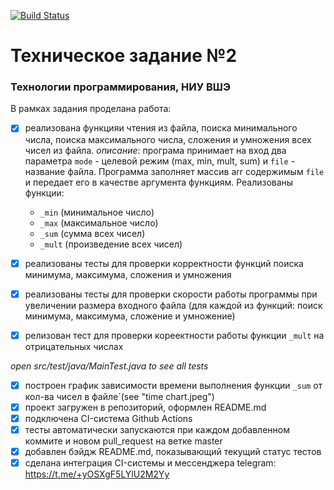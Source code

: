 [![Build Status](https://github.com/vasslin/Programming-Technologies-Part-2/actions/workflows/main.yml/badge.svg)](https://github.com/vasslin/Programming-Technologies-Part-2/actions/workflows/main.yml)


# Техническое задание №2
### Технологии программирования, НИУ ВШЭ


В рамках задания проделана работа:
- [x] реализована функцияи чтения из файла, поиска минимального числа, поиска максимального числа, сложения и умножения всех чисел из файла.
  *описание*: програма принимает на вход два параметра ```mode``` - целевой режим (max, min, mult, sum) и ```file``` - название файла.
  Программа заполняет массив arr содержимым ```file``` и передает его в качестве аргумента функциям.
  Реализованы функции:
  - ```_min``` (минимальное число)
  - ```_max``` (максимальное число)
  - ```_sum``` (сумма всех чисел)
  - ```_mult``` (произведение всех чисел)

- [x]  реализованы тесты для проверки корректности функций поиска минимума, максимума, сложения и умножения
- [x] реализованы тесты  для проверки скорости работы программы при увеличении размера входного файла (для каждой из функций: поиск минимума, максимума, сложение и умножение)
- [x] релизован тест для проверки кореектности работы функции ```_mult``` на отрицательных числах

*open src/test/java/MainTest.java to see all tests*
- [x] построен график зависимости времени выполнения функции ```_sum``` от кол-ва чисел в файле`(see "time chart.jpeg")
- [x] проект загружен в репозиторий, оформлен README.md
- [x] подключена CI-система Github Actions
- [x] тесты автоматически запускаются при каждом добавленном коммите и новом pull_request на ветке master
- [x] добавлен бэйдж README.md, показывающий текущий статус тестов
- [x] сделана интеграция CI-системы и мессенджера telegram: https://t.me/+yOSXgF5LYlU2M2Yy  